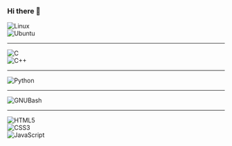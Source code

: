 ### Hi there 👋 
![Linux](https://img.shields.io/badge/Linux-843DDC?style=for-the-badge&logo=Linux&logoColor=white&labelColor=101010)<br>
![Ubuntu](https://img.shields.io/badge/Ubuntu-843DDC?style=for-the-badge&logo=Ubuntu&logoColor=white&labelColor=101010)<br>

***

<!--
**MaycolZx/MaycolZx** is a ✨ _special_ ✨ repository because its `README.md` (this file) appears on your GitHub profile.

Here are some ideas to get you started:

- 🔭 I’m currently working on ...
- 🌱 I’m currently learning ...
- 👯 I’m looking to collaborate on ...
- 🤔 I’m looking for help with ...
- 💬 Ask me about ...
- 📫 How to reach me: ...
- 😄 Pronouns: ...
- ⚡ Fun fact: ...
-->

![C](https://img.shields.io/badge/C-3498DB?style=for-the-badge&logo=C&logoColor=white&labelColor=101010)<br>
![C++](https://img.shields.io/badge/C++-3498DB?style=for-the-badge&logo=c%2B%2B&logoColor=white&labelColor=101010)<br>
***
![Python](https://img.shields.io/badge/Python-F1C40F?style=for-the-badge&logo=Python&logoColor=white&labelColor=3498DB)<br>
***
![GNUBash](https://img.shields.io/badge/GNUBash-3DDC84?style=for-the-badge&logo=GNUBash&logoColor=white&labelColor=101010)<br>
***
![HTML5](https://img.shields.io/badge/HTML5-3DDC84?style=for-the-badge&logo=HTML5&logoColor=white&labelColor=FB8A2C)<br>
![CSS3](https://img.shields.io/badge/CSS3-3DDC84?style=for-the-badge&logo=CSS3&logoColor=white&labelColor=F39C12)<br>
![JavaScript](https://img.shields.io/badge/JavaScript-3DDC84?style=for-the-badge&logo=JavaScript&logoColor=white&labelColor=FFF633)<br>
